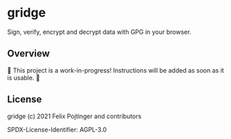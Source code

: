 # gridge

Sign, verify, encrypt and decrypt data with GPG in your browser.

## Overview

🚧 This project is a work-in-progress! Instructions will be added as soon as it is usable. 🚧

## License

gridge (c) 2021 Felix Pojtinger and contributors

SPDX-License-Identifier: AGPL-3.0
